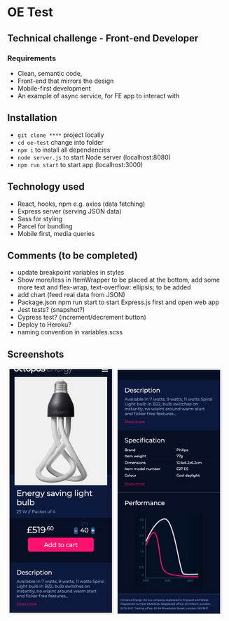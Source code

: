 # OE Test

## Technical challenge - Front-end Developer

### Requirements

- Clean, semantic code,
- Front-end that mirrors the design
- Mobile-first development
- An example of async service, for FE app to interact with

## Installation

- `git clone ****` project locally
- `cd oe-test` change into folder
- `npm i` to install all dependencies
- `node server.js` to start Node server (localhost:8080)
- `npm run start` to start app (localhost:3000)

## Technology used

- React, hooks, npm e.g. axios (data fetching)
- Express server (serving JSON data)
- Sass for styling
- Parcel for bundling
- Mobile first, media queries

## Comments (to be completed)

- update breakpoint variables in styles
- Show more/less in ItemWrapper to be placed at the bottom, add some more text and flex-wrap, text-overflow: ellipsis; to be added
- add chart (feed real data from JSON)
- Package.json npm run start to start Express.js first and open web app
- Jest tests? (snapshot?)
- Cypress test? (increment/decrement button)
- Deploy to Heroku?
- naming convention in variables.scss

## Screenshots

![Screenshot](src/assets/screenshot-1.png)
![Screenshot](src/assets/screenshot-2.png)
